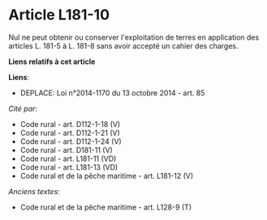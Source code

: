 # Article L181-10

Nul ne peut obtenir ou conserver l'exploitation de terres en application des articles L. 181-5 à L. 181-8 sans avoir accepté
un cahier des charges.

**Liens relatifs à cet article**

**Liens**:

  - DEPLACE: Loi n°2014-1170 du 13 octobre 2014 - art. 85

_Cité par_:

  - Code rural - art. D112-1-18 (V)
  - Code rural - art. D112-1-21 (V)
  - Code rural - art. D112-1-24 (V)
  - Code rural - art. D181-11 (V)
  - Code rural - art. L181-11 (VD)
  - Code rural - art. L181-13 (VD)
  - Code rural et de la pêche maritime - art. L181-12 (V)

_Anciens textes_:

  - Code rural et de la pêche maritime - art. L128-9 (T)
